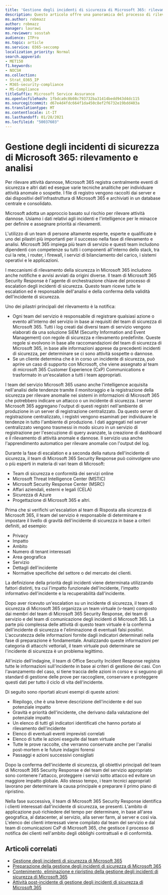 ```yaml
---
title: 'Gestione degli incidenti di sicurezza di Microsoft 365: rilevamento e analisi'
description: Questo articolo offre una panoramica del processo di rilevamento e analisi degli incidenti di sicurezza in Microsoft 365.
ms.author: robmazz
author: robmazz
manager: laurawi
ms.reviewer: sosstah
audience: ITPro
ms.topic: article
ms.service: O365-seccomp
localization_priority: Normal
search.appverid:
- MET150
f1.keywords:
- NOCSH
ms.collection:
- Strat_O365_IP
- M365-security-compliance
- MS-Compliance
titleSuffix: Microsoft Service Assurance
ms.openlocfilehash: 1fbdca0c0b08c793732ba31414bedd943d4dc115
ms.sourcegitcommit: d67e4d4fdc664f1da450c8ef2f6732e19bdd403a
ms.translationtype: MT
ms.contentlocale: it-IT
ms.lasthandoff: 01/28/2021
ms.locfileid: "50037603"
---
```

# <a name="microsoft-365-security-incident-management-detection-and-analysis"></a>Gestione degli incidenti di sicurezza di Microsoft 365: rilevamento e analisi

Per rilevare attività dannose, Microsoft 365 registra centralmente eventi di sicurezza e altri dati ed esegue varie tecniche analitiche per individuare attività anomale o sospette. I file di registro vengono raccolti dai server e dai dispositivi dell'infrastruttura di Microsoft 365 e archiviati in un database centrale e consolidato.

Microsoft adotta un approccio basato sul rischio per rilevare attività dannose. Usiamo i dati relativi agli incidenti e l'intelligence per le minacce per definire e assegnare priorità ai rilevamenti.

L'utilizzo di un team di persone altamente esperte, esperte e qualificate è uno dei pilastri più importanti per il successo nella fase di rilevamento e analisi. Microsoft 365 impiega più team di servizio e questi team includono dipendenti con competenze su tutti i componenti all'interno dello stack, tra cui la rete, i router, i firewall, i servizi di bilanciamento del carico, i sistemi operativi e le applicazioni.

I meccanismi di rilevamento della sicurezza in Microsoft 365 includono anche notifiche e avvisi avviati da origini diverse. Il team di Microsoft 365 Security Response è l'agente di orchestrazione chiave del processo di escalation degli incidenti di sicurezza. Questo team riceve tutte le escalation ed è responsabile dell'analisi e della conferma della validità dell'incidente di sicurezza.

Uno dei pilastri principali del rilevamento è la notifica:

- Ogni team del servizio è responsabile di registrare qualsiasi azione o evento all'interno del servizio in base ai requisiti del team di sicurezza di Microsoft 365. Tutti i log creati dai diversi team di servizio vengono elaborati da una soluzione SiEM (Security Information and Event Management) con regole di sicurezza e rilevamento predefinite. Queste regole si evolvono in base alle raccomandazioni del team di sicurezza di Microsoft 365, in base alle informazioni apprese da precedenti incidenti di sicurezza, per determinare se ci sono attività sospette o dannose.
- Se un cliente determina che è in corso un incidente di sicurezza, può aprire un caso di supporto con Microsoft, che viene assegnato al team di microsoft 365 Customer Experience (CxP) Communications e trasformato in un'escalation a tutti i team appropriati.

I team del servizio Microsoft 365 usano anche l'intelligence acquisita nell'analisi delle tendenze tramite il monitoraggio e la registrazione della sicurezza per rilevare anomalie nei sistemi in informazioni di Microsoft 365 che potrebbero indicare un attacco o un incidente di sicurezza. I server Microsoft 365 aggregano l'output di questi registri nell'ambiente di produzione in un server di registrazione centralizzato. Da questo server di registrazione centralizzato, i registri vengono esaminati per individuare le tendenze in tutto l'ambiente di produzione. I dati aggregati nel server centralizzato vengono trasmessi in modo sicuro in un servizio di registrazione per l'esecuzione di query avanzate, la creazione di dashboard e il rilevamento di attività anomale e dannose. Il servizio usa anche l'apprendimento automatico per rilevare anomalie con l'output del log.

Durante la fase di escalation e a seconda della natura dell'incidente di sicurezza, il team di Microsoft 365 Security Response può coinvolgere uno o più esperti in materia di vari team di Microsoft:

- Team di sicurezza e conformità dei servizi online
- Microsoft Threat Intelligence Center (MSTIC)
- Microsoft Security Response Center (MSRC)
- Affari aziendali, esterni e legali (CELA)
- Sicurezza di Azure
- Progettazione di Microsoft 365 e altri.

Prima che si verifichi un'escalation al team di Risposta alla sicurezza di Microsoft 365, il team del servizio è responsabile di determinare e impostare il livello di gravità dell'incidente di sicurezza in base a criteri definiti, ad esempio:

- Privacy
- Impatto
- Ambito
- Numero di tenant interessati
- Area geografica
- Servizio
- Dettagli dell'incidente
- Normative specifiche del settore o del mercato dei clienti.

La definizione della priorità degli incidenti viene determinata utilizzando fattori distinti, tra cui l'impatto funzionale dell'incidente, l'impatto informativo dell'incidente e la recuperabilità dall'incidente.

Dopo aver ricevuto un'escalation su un incidente di sicurezza, il team di sicurezza di Microsoft 365 organizza un team virtuale (v-team) composto dai membri del team di Microsoft 365 Security Response, dei team di servizio e del team di comunicazione degli incidenti di Microsoft 365. La parte più complessa delle attività di questo team virtuale è la conferma dell'incidente di sicurezza e l'eliminazione di eventuali falsi positivi. L'accuratezza delle informazioni fornite dagli indicatori determinati nella fase di preparazione è fondamentale. Analizzando queste informazioni per categoria di attacchi vettoriali, il team virtuale può determinare se l'incidente di sicurezza è un problema legittimo.

All'inizio dell'indagine, il team di Office Security Incident Response registra tutte le informazioni sull'incidente in base ai criteri di gestione dei casi. Con l'avanzamento del caso, si tiene traccia delle azioni in corso e si seguono gli standard di gestione delle prove per raccogliere, conservare e proteggere questi dati per tutto il ciclo di vita dell'incidente.

Di seguito sono riportati alcuni esempi di queste azioni:

- Riepilogo, che è una breve descrizione dell'incidente e del suo potenziale impatto
- Gravità e priorità dell'incidente, che derivano dalla valutazione del potenziale impatto
- Un elenco di tutti gli indicatori identificati che hanno portato al rilevamento dell'incidente
- Elenco di eventuali eventi imprevisti correlati
- Elenco di tutte le azioni eseguite dal team virtuale
- Tutte le prove raccolte, che verranno conservate anche per l'analisi post-mortem e le future indagini forensi
- Passaggi e azioni successivi consigliati

Dopo la conferma dell'incidente di sicurezza, gli obiettivi principali del team di Microsoft 365 Security Response e del team del servizio appropriato sono contenere l'attacco, proteggere i servizi sotto attacco ed evitare un maggiore impatto globale. Allo stesso tempo, i team tecnici appropriati lavorano per determinare la causa principale e preparare il primo piano di ripristino.

Nella fase successiva, il team di Microsoft 365 Security Response identifica i clienti interessati dall'incidente di sicurezza, se presenti. L'ambito di applicazione può richiedere del tempo per determinare, in base all'area geografica, al datacenter, al servizio, alla server farm, al server e così via. L'elenco dei clienti interessati viene compilato dal team del servizio e dal team di comunicazioni CxP di Microsoft 365, che gestisce il processo di notifica dei clienti nell'ambito degli obblighi contrattuali e di conformità.

## <a name="related-articles"></a>Articoli correlati

- [Gestione degli incidenti di sicurezza di Microsoft 365](assurance-security-incident-management.md)
- [Preparazione della gestione degli incidenti di sicurezza di Microsoft 365](assurance-sim-preparation.md)
- [Contenimento, eliminazione e ripristino della gestione degli incidenti di sicurezza di Microsoft 365](assurance-sim-containment-eradication-recovery.md)
- [Attività post-incidente di gestione degli incidenti di sicurezza di Microsoft 365](assurance-sim-post-incident-activity.md)
